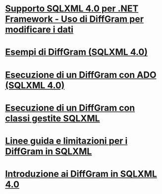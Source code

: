 # [Supporto SQLXML 4.0 per .NET Framework - Uso di DiffGram per modificare i dati](sqlxml-4-0-net-framework-support-using-diffgrams-to-modify-data.md)

# [Esempi di DiffGram (SQLXML 4.0)](diffgram-examples-sqlxml-4-0.md)
# [Esecuzione di un DiffGram con ADO (SQLXML 4.0)](executing-a-diffgram-by-using-ado-sqlxml-4-0.md)
# [Esecuzione di un DiffGram con classi gestite SQLXML](executing-a-diffgram-by-using-sqlxml-managed-classes.md)
# [Linee guida e limitazioni per i DiffGram in SQLXML](guidelines-and-limitations-of-diffgrams-in-sqlxml.md)
# [Introduzione ai DiffGram in SQLXML 4.0](introduction-to-diffgrams-in-sqlxml-4-0.md)
